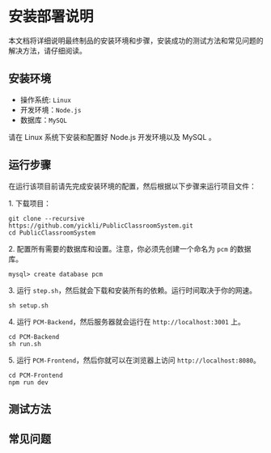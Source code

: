 ﻿# 安装部署说明

本文档将详细说明最终制品的安装环境和步骤，安装成功的测试方法和常见问题的解决方法，请仔细阅读。

## 安装环境
- 操作系统: `Linux`
- 开发环境：`Node.js`
- 数据库：`MySQL`

请在 Linux 系统下安装和配置好 Node.js 开发环境以及 MySQL 。

## 运行步骤
在运行该项目前请先完成安装环境的配置，然后根据以下步骤来运行项目文件：

1\. 下载项目：

```shell
git clone --recursive https://github.com/yickli/PublicClassroomSystem.git
cd PublicClassroomSystem
```

2\. 配置所有需要的数据库和设置。注意，你必须先创建一个命名为 `pcm` 的数据库。

```shell
mysql> create database pcm
```

3\. 运行 `step.sh`，然后就会下载和安装所有的依赖。运行时间取决于你的网速。

```shell
sh setup.sh
```

4\. 运行 `PCM-Backend`，然后服务器就会运行在 `http://localhost:3001` 上。

```shell
cd PCM-Backend
sh run.sh
```

5\. 运行 `PCM-Frontend`，然后你就可以在浏览器上访问 `http://localhost:8080`。

```shell
cd PCM-Frontend
npm run dev
```

## 测试方法


## 常见问题

